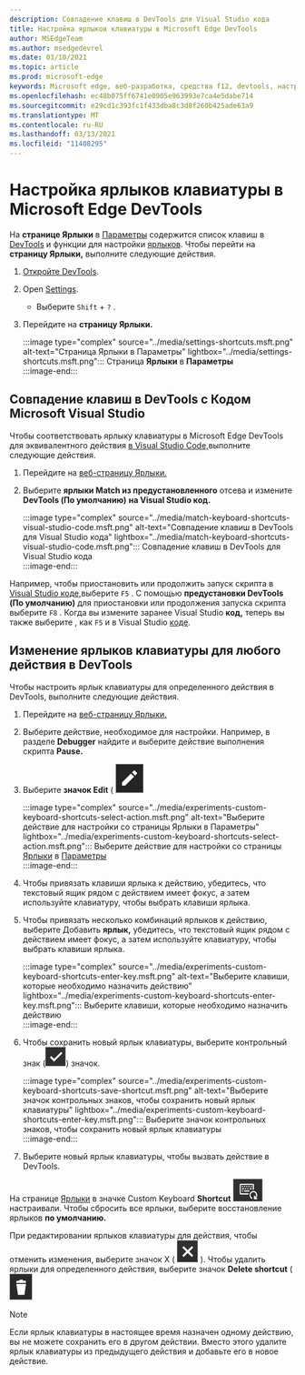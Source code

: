 ```yaml
---
description: Совпадение клавиш в DevTools для Visual Studio кода
title: Настройка ярлыков клавиатуры в Microsoft Edge DevTools
author: MSEdgeTeam
ms.author: msedgedevrel
ms.date: 03/10/2021
ms.topic: article
ms.prod: microsoft-edge
keywords: Microsoft edge, веб-разработка, средства f12, devtools, настраиваемые, ярлыки, клавиатура, визуальный студийный код
ms.openlocfilehash: ec48b075ff6741e0905e963993e7ca4e5dabe714
ms.sourcegitcommit: e29cd1c393fc1f433dba8c3d8f260b425ade63a9
ms.translationtype: MT
ms.contentlocale: ru-RU
ms.lasthandoff: 03/13/2021
ms.locfileid: "11408295"
---
```

# <a name="customize-keyboard-shortcuts-in-the-microsoft-edge-devtools"></a>Настройка ярлыков клавиатуры в Microsoft Edge DevTools  

На **странице Ярлыки** в [Параметры][DevToolsCustomizeSettings] содержится список клавиш в [DevTools][DevToolsShortcuts] и функции для настройки [ярлыков](#match-keyboard-shortcuts-in-the-devtools-to-microsoft-visual-studio-code).  Чтобы перейти на **страницу Ярлыки,** выполните следующие действия.  

1.  [Откройте DevTools][DevtoolsOpenMain].  
1.  Open [Settings][DevToolsCustomizeSettings].
    *   Выберите `Shift` + `?` .  
1.  Перейдите на **страницу Ярлыки.**  
    
    :::image type="complex" source="../media/settings-shortcuts.msft.png" alt-text="Страница Ярлыки в Параметры" lightbox="../media/settings-shortcuts.msft.png":::
       Страница **Ярлыки** в **Параметры**  
    :::image-end:::  
    
## <a name="match-keyboard-shortcuts-in-the-devtools-to-microsoft-visual-studio-code"></a>Совпадение клавиш в DevTools с Кодом Microsoft Visual Studio  

Чтобы соответствовать ярлыку клавиатуры в Microsoft Edge DevTools для эквивалентного действия [в Visual Studio Code,][VisualStudioCode]выполните следующие действия.  

1.  Перейдите на [веб-страницу Ярлыки.](#customize-keyboard-shortcuts-in-the-microsoft-edge-devtools)  
1.  Выберите **ярлыки Match из предустановленного** отсева и измените **DevTools (По умолчанию)** **на Visual Studio код.**  
    
    :::image type="complex" source="../media/match-keyboard-shortcuts-visual-studio-code.msft.png" alt-text="Совпадение клавиш в DevTools для Visual Studio кода" lightbox="../media/match-keyboard-shortcuts-visual-studio-code.msft.png":::
       Совпадение клавиш в DevTools для Visual Studio кода  
    :::image-end:::  
    
Например, чтобы приостановить или продолжить запуск скрипта в [Visual Studio коде,][VisualStudioCodeShortcutsKeyboardWindows]выберите `F5` .  С помощью **предустановки DevTools (По умолчанию)** для приостановки или продолжения запуска скрипта выберите `F8` .  Когда вы измените заранее Visual Studio **код,** теперь вы также выберите , как `F5` и в Visual Studio [коде][VisualStudioCodeShortcutsKeyboardWindows].  

## <a name="edit-keyboard-shortcuts-for-any-action-in-the-devtools"></a>Изменение ярлыков клавиатуры для любого действия в DevTools  

Чтобы настроить ярлык клавиатуры для определенного действия в DevTools, выполните следующие действия.  

1.  Перейдите на [веб-страницу Ярлыки.](#customize-keyboard-shortcuts-in-the-microsoft-edge-devtools)  
1.  Выберите действие, необходимое для настройки.  Например, в разделе **Debugger** найдите и выберите действие выполнения скрипта **Pause.**  
1.  Выберите **значок Edit** \( ![ EditKeyboardShortcut\). ](../media/edit-keyboard-shortcut-icon.msft.png)  
    
    :::image type="complex" source="../media/experiments-custom-keyboard-shortcuts-select-action.msft.png" alt-text="Выберите действие для настройки со страницы Ярлыки в Параметры" lightbox="../media/experiments-custom-keyboard-shortcuts-select-action.msft.png":::
       Выберите действие для настройки со страницы [Ярлыки](#customize-keyboard-shortcuts-in-the-microsoft-edge-devtools) в [Параметры][DevToolsCustomizeSettings]  
    :::image-end:::  
    
1.  Чтобы привязать клавиши ярлыка к действию, убедитесь, что текстовый ящик рядом с действием имеет фокус, а затем используйте клавиатуру, чтобы выбрать клавиши ярлыка.  
1.  Чтобы привязать несколько комбинаций ярлыков к действию, выберите Добавить **ярлык,** убедитесь, что текстовый ящик рядом с действием имеет фокус, а затем используйте клавиатуру, чтобы выбрать клавиши ярлыка.  
    
    :::image type="complex" source="../media/experiments-custom-keyboard-shortcuts-enter-key.msft.png" alt-text="Выберите клавиши, которые необходимо назначить действию" lightbox="../media/experiments-custom-keyboard-shortcuts-enter-key.msft.png":::
       Выберите клавиши, которые необходимо назначить действию  
    :::image-end:::  
    
1.  Чтобы сохранить новый ярлык клавиатуры, выберите контрольный знак \(![CheckmarkKeyboardShortcut](../media/checkmark-keyboard-shortcut-icon.msft.png)\) значок.
    
    :::image type="complex" source="../media/experiments-custom-keyboard-shortcuts-save-shortcut.msft.png" alt-text="Выберите значок контрольных знаков, чтобы сохранить новый ярлык клавиатуры" lightbox="../media/experiments-custom-keyboard-shortcuts-enter-key.msft.png":::
       Выберите значок контрольных знаков, чтобы сохранить новый ярлык клавиатуры  
    :::image-end:::  
    
1.  Выберите новый ярлык клавиатуры, чтобы вызвать действие в DevTools.  
    
На странице [Ярлыки](#customize-keyboard-shortcuts-in-the-microsoft-edge-devtools) в значке Custom Keyboard **Shortcut** ![ \( CustomKeyboardShortcut \) отображаются клавиши, которые вы ](../media/custom-keyboard-shortcut-icon.msft.png) настраивали.  Чтобы сбросить все ярлыки, выберите восстановление ярлыков **по умолчанию.**  

При редактировании ярлыков клавиатуры для действия, чтобы отменить изменения, выберите значок X \( ![ XKeyboardShortcut ](../media/discard-changes-keyboard-shortcut-icon.msft.png) \).  Чтобы удалить ярлыки для определенного действия, выберите значок **Delete shortcut** \( ![ DeleteKeyboardShortcut\). ](../media/delete-keyboard-shortcut-icon.msft.png)  

> [!NOTE]
> Если ярлык клавиатуры в настоящее время назначен одному действию, вы не можете сохранить его в другом действии.  Вместо этого удалите ярлык клавиатуры из предыдущего действия и добавьте его в новое действие.  

<!-- links -->  

[DevToolsCustomizeSettings]: ./index.md#settings "Параметры — настройка средств разработчика Microsoft Edge | Документация Майкрософт"  
[DevtoolsOpenMain]: ../open/index.md "Откройте Microsoft Edge DevTools | Документы Майкрософт"  
[DevToolsShortcuts]: ../shortcuts/index.md "Клавиши Microsoft Edge DevTools | Документы Майкрософт"  

[VisualStudioCode]: https://code.visualstudio.com "Код Visual Studio Microsoft"  
[VisualStudioCodeShortcutsKeyboardWindows]: https://code.visualstudio.com/shortcuts/keyboard-shortcuts-windows.pdf "Visual Studio Клавиши кода для Windows | Код Visual Studio Microsoft"  
